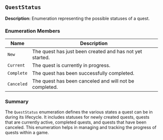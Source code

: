## `QuestStatus`

**Description:** Enumeration representing the possible statuses of a quest.

### Enumeration Members

| Name      | Description |
| --------- | ----------- |
| `New`     | The quest has just been created and has not yet started. |
| `Current` | The quest is currently in progress. |
| `Complete`| The quest has been successfully completed. |
| `Canceled`| The quest has been canceled and will not be completed. |

### Summary

The `QuestStatus` enumeration defines the various states a quest can be in during its lifecycle. It includes statuses for newly created quests, quests that are currently active, completed quests, and quests that have been canceled. This enumeration helps in managing and tracking the progress of quests within a game.